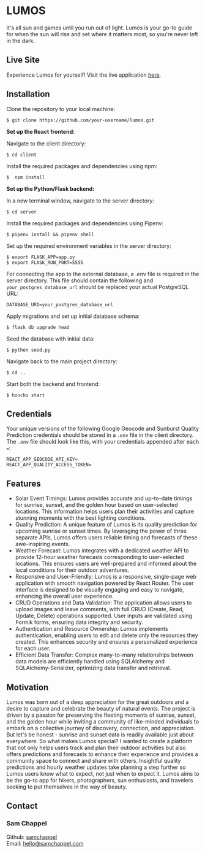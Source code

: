 # LUMOS

It's all sun and games until you run out of light. Lumos is your go-to guide for when the sun will rise and set where it matters most, so you're never left in the dark.

## Live Site
Experience Lumos for yourself! Visit the live application <a href="https://lumos-v1.onrender.com">here</a>.

## Installation

Clone the repository to your local machine:
```
$ git clone https://github.com/your-username/lumos.git
  ```

**Set up the React frontend:**

Navigate to the client directory:
```
$ cd client
  ```

Install the required packages and dependencies using npm:
```
$  npm install
  ```
  
**Set up the Python/Flask backend:**

In a new terminal window, navigate to the server directory:
```
$ cd server
  ```
  
Install the required packages and dependencies using Pipenv:
```
$ pipenv install && pipenv shell
  ```
  
Set up the required environment variables in the server directory:
```
$ export FLASK_APP=app.py
$ export FLASK_RUN_PORT=5555
  ```

For connecting the app to the external database, a .env file is required in the server directory. This file should contain the following and `your_postgres_database_url` should be replaced your actual PostgreSQL URL:
```
DATABASE_URI=your_postgres_database_url
  ```
  
Apply migrations and set up initial database schema:
```
$ flask db upgrade head
  ```

Seed the database with initial data:
```
$ python seed.py
  ```

Navigate back to the main project directory:
```
$ cd ..
  ```

Start both the backend and frontend:
```
$ honcho start
  ```

## Credentials

Your unique versions of the following Google Geocode and Sunburst Quality Prediction credentials should be stored in a ```.env``` file in the client directory. The ```.env``` file should look like this, with your credentials appended after each ```=```:

```
REACT_APP_GEOCODE_API_KEY=
REACT_APP_QUALITY_ACCESS_TOKEN=
```

## Features

- Solar Event Timings: Lumos provides accurate and up-to-date timings for sunrise, sunset, and the golden hour based on user-selected locations. This information helps users plan their activities and capture stunning moments with the best lighting conditions.
- Quality Prediction: A unique feature of Lumos is its quality prediction for upcoming sunrise or sunset times. By leveraging the power of three separate APIs, Lumos offers users reliable timing and forecasts of these awe-inspiring events.
- Weather Forecast: Lumos integrates with a dedicated weather API to provide 12-hour weather forecasts corresponding to user-selected locations. This ensures users are well-prepared and informed about the local conditions for their outdoor adventures.
- Responsive and User-Friendly: Lumos is a responsive, single-page web application with smooth navigation powered by React Router. The user interface is designed to be visually engaging and easy to navigate, enhancing the overall user experience.
- CRUD Operations and Data Validation: The application allows users to upload images and leave comments, with full CRUD (Create, Read, Update, Delete) operations supported. User inputs are validated using Formik forms, ensuring data integrity and security.
- Authentication and Resource Ownership: Lumos implements authentication, enabling users to edit and delete only the resources they created. This enhances security and ensures a personalized experience for each user.
- Efficient Data Transfer: Complex many-to-many relationships between data models are efficiently handled using SQLAlchemy and SQLAlchemy-Serializer, optimizing data transfer and retrieval.

## Motivation

Lumos was born out of a deep appreciation for the great outdoors and a desire to capture and celebrate the beauty of natural events. The project is driven by a passion for preserving the fleeting moments of sunrise, sunset, and the golden hour while inviting a community of like-minded individuals to embark on a collective journey of discovery, connection, and appreciation. But let's be honest - sunrise and sunset data is readily available just about everywhere. So what makes Lumos special? I wanted to create a platform that not only helps users track and plan their outdoor activities but also offers predictions and forecasts to enhance their experience and provides a community space to connect and share with others. Insightful quality predictions and hourly weather updates take planning a step further so Lumos users know what to expect, not just when to expect it. Lumos aims to be the go-to app for hikers, photographers, sun enthusiasts, and travelers seeking to put themselves in the way of beauty.


## Contact
  
### Sam Chappel
Github: <a href="https://github.com/samchappel">samchappel</a><br>
Email: <a href="mailto:hello@samchappel.com">hello@samchappel.com</a>
